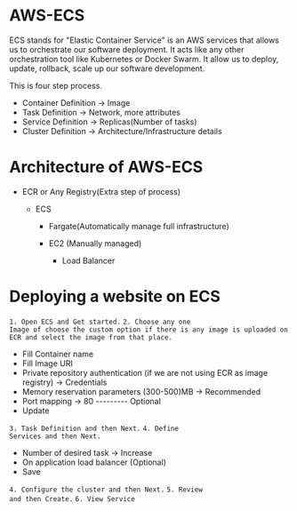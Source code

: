 # AWS-ECS

ECS stands for "Elastic Container Service" is an AWS services that allows us to orchestrate our software deployment. It acts like any other orchestration tool like Kubernetes or Docker Swarm. It allow us to deploy, update, rollback, scale up our software development.

This is four step process.

- Container Definition -> Image
- Task Definition -> Network, more attributes
- Service Definition -> Replicas(Number of tasks)
- Cluster Definition -> Architecture/Infrastructure details

# Architecture of AWS-ECS

- ECR or Any Registry(Extra step of process)

  - ECS

    - Fargate(Automatically manage full infrastructure)
    - EC2 (Manually managed)

      - Load Balancer

# Deploying a website on ECS

<code>1. Open ECS and Get started.</code>
<code>2. Choose any one Image of choose the custom option if there is any image is uploaded on ECR and select the image from that place.</code>

- Fill Container name
- Fill Image URI
- Private repository authentication (if we are not using ECR as image registry) -> Credentials
- Memory reservation parameters (300-500)MB -> Recommended
- Port mapping -> 80
  --------- Optional
- Update

<code>3. Task Definition and then Next.</code>
<code>4. Define Services and then Next.</code>

- Number of desired task -> Increase
- On application load balancer (Optional)
- Save

<code>4. Configure the cluster and then Next.</code>
<code>5. Review and then Create.</code>
<code>6. View Service</code>
